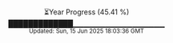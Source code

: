 <p align="center">
⏳Year Progress (45.41 %)<br>
█████████████▁▁▁▁▁▁▁▁▁▁▁▁▁▁▁▁▁ <br>
<sub>Updated: Sun, 15 Jun 2025 18:03:36 GMT</sub>
</p>


